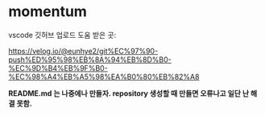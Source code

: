 # momentum


vscode 깃허브 업로드 도움 받은 곳:

https://velog.io/@eunhye2/git%EC%97%90-push%ED%95%98%EB%8A%94%EB%8D%B0-%EC%9D%B4%EB%9F%B0-%EC%98%A4%EB%A5%98%EA%B0%80%EB%82%A8



__README.md 는 나중에나 만들자. repository 생성할 때 만들면 오류나고 일단 난 해결 못함.__
